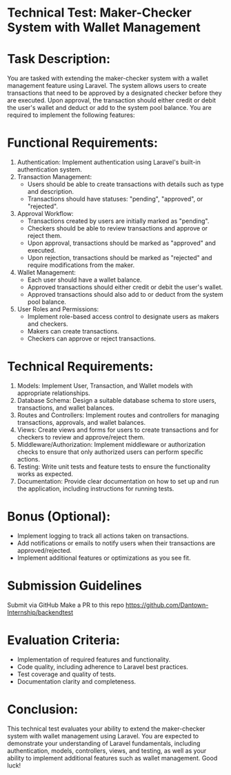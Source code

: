 
# Technical Test: Maker-Checker System with Wallet Management

# Task Description:
You are tasked with extending the maker-checker system with a wallet management feature using Laravel. The system allows users to create transactions that need to be approved by a designated checker before they are executed. Upon approval, the transaction should either credit or debit the user's wallet and deduct or add to the system pool balance. You are required to implement the following features:

# Functional Requirements:
1. Authentication: Implement authentication using Laravel's built-in authentication system.
2. Transaction Management:
   - Users should be able to create transactions with details such as type and description.
   - Transactions should have statuses: "pending", "approved", or "rejected".
3. Approval Workflow:
   - Transactions created by users are initially marked as "pending".
   - Checkers should be able to review transactions and approve or reject them.
   - Upon approval, transactions should be marked as "approved" and executed.
   - Upon rejection, transactions should be marked as "rejected" and require modifications from the maker.
4. Wallet Management:
   - Each user should have a wallet balance.
   - Approved transactions should either credit or debit the user's wallet.
   - Approved transactions should also add to or deduct from the system pool balance.
5. User Roles and Permissions:
   - Implement role-based access control to designate users as makers and checkers.
   - Makers can create transactions.
   - Checkers can approve or reject transactions.

# Technical Requirements:
1. Models: Implement User, Transaction, and Wallet models with appropriate relationships.
2. Database Schema: Design a suitable database schema to store users, transactions, and wallet balances.
3. Routes and Controllers: Implement routes and controllers for managing transactions, approvals, and wallet balances.
4. Views: Create views and forms for users to create transactions and for checkers to review and approve/reject them.
5. Middleware/Authorization: Implement middleware or authorization checks to ensure that only authorized users can perform specific actions.
6. Testing: Write unit tests and feature tests to ensure the functionality works as expected.
7. Documentation: Provide clear documentation on how to set up and run the application, including instructions for running tests.

# Bonus (Optional):
- Implement logging to track all actions taken on transactions.
- Add notifications or emails to notify users when their transactions are approved/rejected.
- Implement additional features or optimizations as you see fit.

# Submission Guidelines
Submit via GitHub
Make a PR to this repo https://github.com/Dantown-Internship/backendtest

# Evaluation Criteria:
- Implementation of required features and functionality.
- Code quality, including adherence to Laravel best practices.
- Test coverage and quality of tests.
- Documentation clarity and completeness.



# Conclusion:
This technical test evaluates your ability to extend the maker-checker system with wallet management using Laravel. You are expected to demonstrate your understanding of Laravel fundamentals, including authentication, models, controllers, views, and testing, as well as your ability to implement additional features such as wallet management. Good luck!
